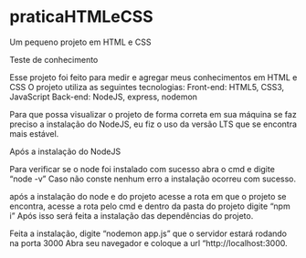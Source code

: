 # praticaHTMLeCSS
Um pequeno projeto em HTML e CSS

Teste de conhecimento 

Esse projeto foi feito para medir e agregar meus conhecimentos em HTML e CSS
O projeto utiliza as seguintes tecnologias:
Front-end:
HTML5, CSS3, JavaScript
Back-end:
NodeJS, express, nodemon

Para que possa visualizar o projeto de forma correta em sua máquina se faz preciso a instalação do NodeJS, eu fiz o uso da versão LTS que se encontra mais estável.

Após a instalação do NodeJS

Para verificar se o node foi instalado com sucesso abra o cmd e digite “node -v”
Caso não conste nenhum erro a instalação ocorreu com sucesso.

após a instalação do node e do projeto acesse a rota em que o projeto se encontra, 
acesse a rota pelo cmd e dentro da pasta do projeto digite “npm i”
Após isso será feita a instalação das dependências do projeto.

Feita a instalação, digite “nodemon app.js” que o servidor estará rodando na porta 3000
Abra seu navegador e coloque a url “http://localhost:3000.
